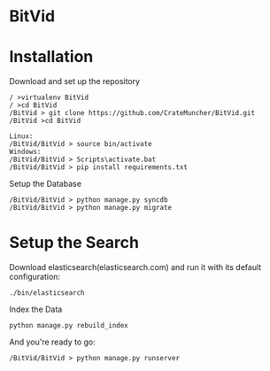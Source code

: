 BitVid
======


Installation
============

Download and set up the repository
```
/ >virtualenv BitVid
/ >cd BitVid
/BitVid > git clone https://github.com/CrateMuncher/BitVid.git
/BitVid >cd BitVid

Linux:
/BitVid/BitVid > source bin/activate
Windows: 
/BitVid/BitVid > Scripts\activate.bat
/BitVid/BitVid > pip install requirements.txt
```

Setup the Database
```
/BitVid/BitVid > python manage.py syncdb
/BitVid/BitVid > python manage.py migrate
```

Setup the Search
================

Download elasticsearch(elasticsearch.com) and run it with its default configuration:
```
./bin/elasticsearch
```

Index the Data
```
python manage.py rebuild_index 
```


And you're ready to go:
```
/BitVid/BitVid > python manage.py runserver
```
